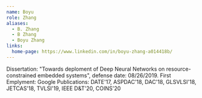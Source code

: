 ```yaml
---
name: Boyu
role: Zhang
aliases:
  - B. Zhang
  - B Zhang
  - Boyu Zhang
links:
  home-page: https://www.linkedin.com/in/boyu-zhang-a014418b/
---
```


Dissertation: "Towards deploment of Deep Neural Networks on resource-constrained embedded systems", defense date: 08/26/2019.
First Emplyment: Google 
Publications: DATE'17, ASPDAC'18, DAC'18, GLSVLSI'18, JETCAS'18, TVLSI'19, IEEE D&T'20, COINS'20
